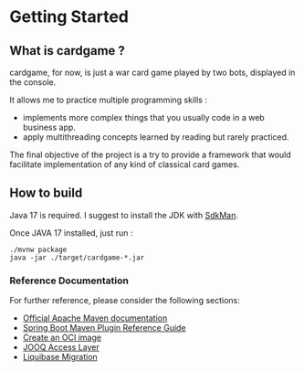 # Getting Started

## What is cardgame ?

cardgame, for now, is just a war card game played by two bots, displayed in the console.

It allows me to practice multiple programming skills :

* implements more complex things that you usually code in a web business app.
* apply multithreading concepts learned by reading but rarely practiced.

The final objective of the project is a try to provide a framework that would facilitate implementation of any kind of classical card games.

## How to build 

Java 17 is required. I suggest to install the JDK with [SdkMan](https://sdkman.io/).

Once JAVA 17 installed, just run : 

    ./mvnw package
    java -jar ./target/cardgame-*.jar

### Reference Documentation
For further reference, please consider the following sections:

* [Official Apache Maven documentation](https://maven.apache.org/guides/index.html)
* [Spring Boot Maven Plugin Reference Guide](https://docs.spring.io/spring-boot/docs/2.7.1/maven-plugin/reference/html/)
* [Create an OCI image](https://docs.spring.io/spring-boot/docs/2.7.1/maven-plugin/reference/html/#build-image)
* [JOOQ Access Layer](https://docs.spring.io/spring-boot/docs/2.7.1/reference/htmlsingle/#data.sql.jooq)
* [Liquibase Migration](https://docs.spring.io/spring-boot/docs/2.7.1/reference/htmlsingle/#howto.data-initialization.migration-tool.liquibase)

